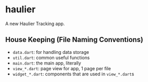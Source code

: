 # haulier

A new Haulier Tracking app.

## House Keeping (File Naming Conventions)

- `data.dart`: for handling data storage
- `util.dart`: common useful functions
- `main.dart`: the main app, literally
- `view_*.dart`: page view for app, 1 page per file
- `widget_*.dart`: components that are used in `view_*.dart`s

